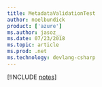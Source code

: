 ```yaml
---
title: MetadataValidationTest
author: noelbundick
product: ['azure']
ms.author: jasoz__
ms.date: 07/23/2018
ms.topic: article
ms.prod: .net
ms.technology: devlang-csharp
---
```


[!INCLUDE [notes](includes/token2.md)] 
